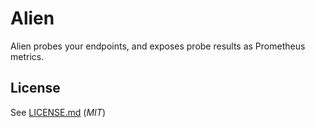 # Alien

Alien probes your endpoints, and exposes probe results as Prometheus metrics.

## License

See [LICENSE.md](LICENSE.md) (*MIT*)